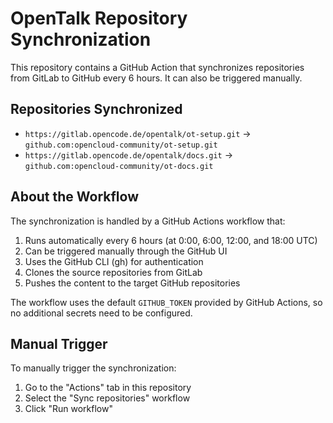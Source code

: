 # OpenTalk Repository Synchronization

This repository contains a GitHub Action that synchronizes repositories from GitLab to GitHub every 6 hours. It can also be triggered manually.

## Repositories Synchronized

- `https://gitlab.opencode.de/opentalk/ot-setup.git` → `github.com:opencloud-community/ot-setup.git`
- `https://gitlab.opencode.de/opentalk/docs.git` → `github.com:opencloud-community/ot-docs.git`

## About the Workflow

The synchronization is handled by a GitHub Actions workflow that:

1. Runs automatically every 6 hours (at 0:00, 6:00, 12:00, and 18:00 UTC)
2. Can be triggered manually through the GitHub UI
3. Uses the GitHub CLI (gh) for authentication
4. Clones the source repositories from GitLab
5. Pushes the content to the target GitHub repositories

The workflow uses the default `GITHUB_TOKEN` provided by GitHub Actions, so no additional secrets need to be configured.

## Manual Trigger

To manually trigger the synchronization:
1. Go to the "Actions" tab in this repository
2. Select the "Sync repositories" workflow
3. Click "Run workflow"